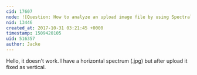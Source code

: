 ```yaml
---
cid: 17607
node: ![Question: How to analyze an upload image file by using Spectral Workbench ?](../notes/kirby123/09-13-2016/question-how-to-analyze-an-upload-image-file-by-using-spectral-workbench)
nid: 13446
created_at: 2017-10-31 03:21:45 +0000
timestamp: 1509420105
uid: 516357
author: Jacke
---
```


Hello, it doesn't work. I have a horizontal spectrum (.jpg) but after upload it fixed as vertical.